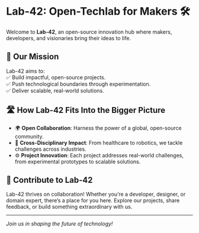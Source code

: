 # Lab-42: Open-Techlab for Makers 🛠️  

Welcome to **Lab-42**, an open-source innovation hub where makers, developers, and visionaries bring their ideas to life. 

## 🚀 Our Mission  

Lab-42 aims to:  
✅ Build impactful, open-source projects.  
✅ Push technological boundaries through experimentation.  
✅ Deliver scalable, real-world solutions.  


## 🛣️ How Lab-42 Fits Into the Bigger Picture  

- 🌍 **Open Collaboration**: Harness the power of a global, open-source community.  
- 🔧 **Cross-Disciplinary Impact**: From healthcare to robotics, we tackle challenges across industries.  
- ⚙️ **Project Innovation**: Each project addresses real-world challenges, from experimental prototypes to scalable solutions.

## 🤝 Contribute to Lab-42  

Lab-42 thrives on collaboration! Whether you’re a developer, designer, or domain expert, there’s a place for you here. Explore our projects, share feedback, or build something extraordinary with us. 

---

*Join us in shaping the future of technology!*  

